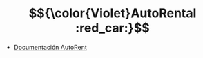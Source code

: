 # $${\color{Violet}AutoRental :red_car:}$$ 

 - [Documentación AutoRent](https://docs.google.com/document/d/1I2_DtoyhYbNC895auMYNl2Vv5vOrqDAPx5Gtm_G9hRM/edit?usp=sharing)
